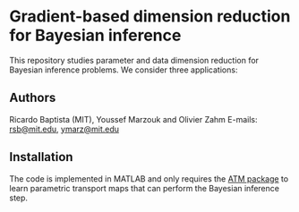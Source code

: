 # Gradient-based dimension reduction for Bayesian inference

This repository studies parameter and data dimension reduction for Bayesian inference problems. We consider three applications: 

## Authors

Ricardo Baptista (MIT), Youssef Marzouk and Olivier Zahm
E-mails: rsb@mit.edu, ymarz@mit.edu

## Installation

The code is implemented in MATLAB and only requires the [ATM package](https://github.com/baptistar/ATM) to learn parametric transport maps that can perform the Bayesian inference step.
